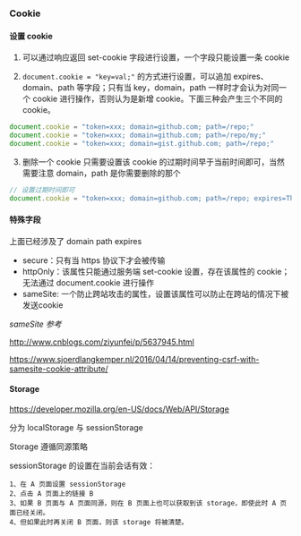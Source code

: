### Cookie

#### 设置 cookie
1. 可以通过响应返回 set-cookie 字段进行设置，一个字段只能设置一条 cookie

2. `document.cookie = "key=val;"` 的方式进行设置，可以追加 expires、domain、path 等字段；只有当 key，domain，path 一样时才会认为对同一个 cookie 进行操作，否则认为是新增 cookie。下面三种会产生三个不同的 cookie。

```javascript
document.cookie = "token=xxx; domain=github.com; path=/repo;"
document.cookie = "token=xxx; domain=github.com; path=/repo/my;"
document.cookie = "token=xxx; domain=gist.github.com; path=/repo;"
```

3. 删除一个 cookie 只需要设置该 cookie 的过期时间早于当前时间即可，当然需要注意 domain，path 是你需要删除的那个

```javascript
// 设置过期时间即可
document.cookie = "token=xxx; domain=github.com; path=/repo; expires=Thu, 01 Jan 1970 00:00:00 GMT"
```

#### 特殊字段
上面已经涉及了 domain path expires 

- secure：只有当 https 协议下才会被传输
- httpOnly：该属性只能通过服务端 set-cookie 设置，存在该属性的 cookie；无法通过 document.cookie 进行操作
- sameSite: 一个防止跨站攻击的属性，设置该属性可以防止在跨站的情况下被发送cookie

*sameSite 参考*

http://www.cnblogs.com/ziyunfei/p/5637945.html

https://www.sjoerdlangkemper.nl/2016/04/14/preventing-csrf-with-samesite-cookie-attribute/

#### Storage

https://developer.mozilla.org/en-US/docs/Web/API/Storage

分为 localStorage 与 sessionStorage 

Storage 遵循同源策略

sessionStorage 的设置在当前会话有效：

    1、在 A 页面设置 sessionStorage
    2、点击 A 页面上的链接 B
    3、如果 B 页面与 A 页面同源，则在 B 页面上也可以获取到该 storage，即使此时 A 页面已经关闭。
    4、但如果此时再关闭 B 页面，则该 storage 将被清楚。


